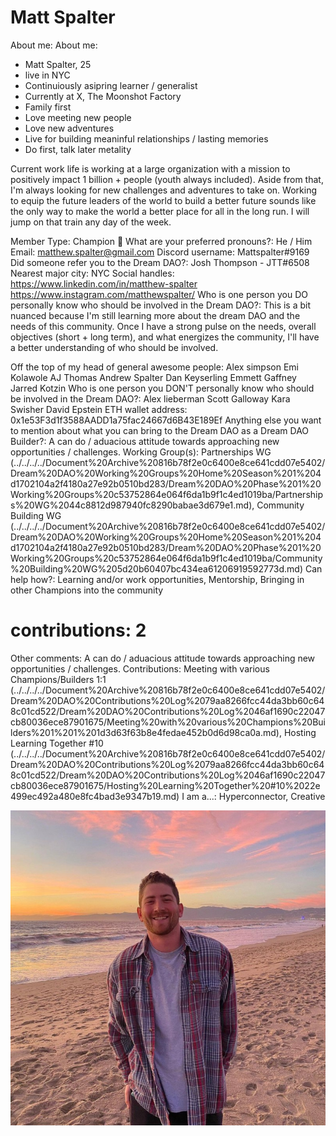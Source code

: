 # Matt Spalter

About me: About me: 
- Matt Spalter, 25
- live in NYC
- Continuiously asipring learner / generalist 
- Currently at X, The Moonshot Factory
- Family first 
- Love meeting new people 
- Love new adventures 
- Live for building meaninful relationships / lasting memories 
- Do first, talk later metality 

Current work life is working at a large organization with a mission to positively impact 1 billion + people (youth always included). Aside from that, I'm always looking for new challenges and adventures to take on. Working to equip the future leaders of the world to build a better future sounds like the only way to make the world a better place for all in the long run. I will jump on that train any day of the week.  



Member Type: Champion 🙌
What are your preferred pronouns?: He / Him
Email: matthew.spalter@gmail.com
Discord username: Mattspalter#9169
Did someone refer you to the Dream DAO?: Josh Thompson - JTT#6508
Nearest major city: NYC
Social handles: https://www.linkedin.com/in/matthew-spalter
https://www.instagram.com/matthewspalter/
Who is one person you DO personally know who should be involved in the Dream DAO?: This is a bit nuanced because I'm still learning more about the dream DAO and the needs of this community. Once I have a strong pulse on the needs, overall objectives (short + long term), and what energizes the community, I'll have a better understanding of who should be involved. 

Off the top of my head of general awesome people: 
Alex simpson 
Emi Kolawole
AJ Thomas 
Andrew Spalter 
Dan Keyserling 
Emmett Gaffney 
Jarred Kotzin 
Who is one person you DON'T personally know who should be involved in the Dream DAO?: Alex lieberman 
Scott Galloway 
Kara Swisher 
David Epstein
ETH wallet address: 0x1e53F3d1f3588AADD1a75fac24667d6B43E189Ef
Anything else you want to mention about what you can bring to the Dream DAO as a Dream DAO Builder?: A can do / aduacious attitude towards approaching new opportunities / challenges.
Working Group(s): Partnerships WG (../../../../Document%20Archive%20816b78f2e0c6400e8ce641cdd07e5402/Dream%20DAO%20Working%20Groups%20Home%20Season%201%204d1702104a2f4180a27e92b0510bd283/Dream%20DAO%20Phase%201%20Working%20Groups%20c53752864e064f6da1b9f1c4ed1019ba/Partnerships%20WG%2044c8812d987940fc8290babae3d679e1.md), Community Building WG (../../../../Document%20Archive%20816b78f2e0c6400e8ce641cdd07e5402/Dream%20DAO%20Working%20Groups%20Home%20Season%201%204d1702104a2f4180a27e92b0510bd283/Dream%20DAO%20Phase%201%20Working%20Groups%20c53752864e064f6da1b9f1c4ed1019ba/Community%20Building%20WG%205d20b60407bc434ea61206919592773d.md)
Can help how?: Learning and/or work opportunities, Mentorship, Bringing in other Champions into the community
# contributions: 2
Other comments: A can do / aduacious attitude towards approaching new opportunities / challenges. 
Contributions: Meeting with various Champions/Builders 1:1  (../../../../Document%20Archive%20816b78f2e0c6400e8ce641cdd07e5402/Dream%20DAO%20Contributions%20Log%2079aa8266fcc44da3bb60c648c01cd522/Dream%20DAO%20Contributions%20Log%2046af1690c22047cb80036ece87901675/Meeting%20with%20various%20Champions%20Builders%201%201%201d3d63f63b8e4fedae452b0d6d98ca0a.md), Hosting Learning Together #10 (../../../../Document%20Archive%20816b78f2e0c6400e8ce641cdd07e5402/Dream%20DAO%20Contributions%20Log%2079aa8266fcc44da3bb60c648c01cd522/Dream%20DAO%20Contributions%20Log%2046af1690c22047cb80036ece87901675/Hosting%20Learning%20Together%20#10%2022e499ec492a480e8fc4bad3e9347b19.md)
I am a...: Hyperconnector, Creative

![Untitled](../../Dream%20DAO%20Voting%20Member%20List%201790792012994a419257db8f8a7807ff/%5BS2%5D%20Dream%20DAO%20Founding%20Voting%20Member%20List%202c05a57dde504a87a8ced236cce0b149/Matt%20Spalter%207c00eb2de43045fda7b8285737e050ce/Untitled.png)